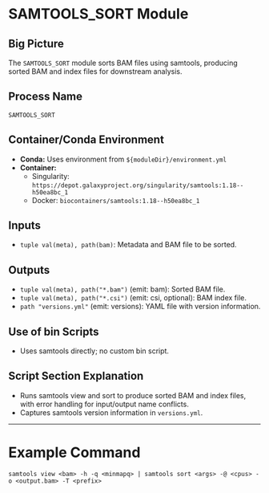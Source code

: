 # SAMTOOLS_SORT Module

## Big Picture
The `SAMTOOLS_SORT` module sorts BAM files using samtools, producing sorted BAM and index files for downstream analysis.

## Process Name
`SAMTOOLS_SORT`

## Container/Conda Environment
- **Conda:** Uses environment from `${moduleDir}/environment.yml`
- **Container:**
  - Singularity: `https://depot.galaxyproject.org/singularity/samtools:1.18--h50ea8bc_1`
  - Docker: `biocontainers/samtools:1.18--h50ea8bc_1`

## Inputs
- `tuple val(meta), path(bam)`: Metadata and BAM file to be sorted.

## Outputs
- `tuple val(meta), path("*.bam")` (emit: bam): Sorted BAM file.
- `tuple val(meta), path("*.csi")` (emit: csi, optional): BAM index file.
- `path "versions.yml"` (emit: versions): YAML file with version information.

## Use of bin Scripts
- Uses samtools directly; no custom bin script.

## Script Section Explanation
- Runs samtools view and sort to produce sorted BAM and index files, with error handling for input/output name conflicts.
- Captures samtools version information in `versions.yml`.

---

# Example Command
```
samtools view <bam> -h -q <minmapq> | samtools sort <args> -@ <cpus> -o <output.bam> -T <prefix>
```
